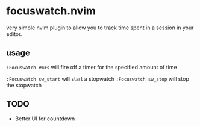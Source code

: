 # focuswatch.nvim

very simple nvim plugin to allow you to track time spent in a session in your editor.

## usage
`:Focuswatch #m#s` will fire off a timer for the specified amount of time

`:Focuswatch sw_start` will start a stopwatch
`:Focuswatch sw_stop` will stop the stopwatch

## TODO
* Better UI for countdown
